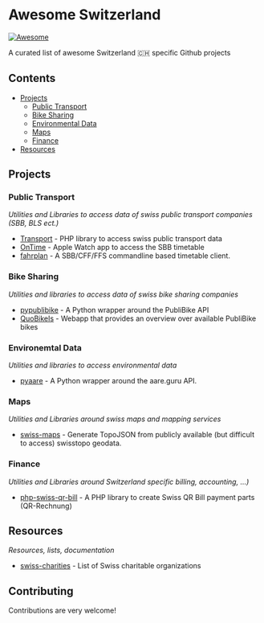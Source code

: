 # Awesome Switzerland 

[![Awesome](https://awesome.re/badge.svg)](https://awesome.re)

A curated list of awesome Switzerland 🇨🇭 specific Github projects

## Contents

- [Projects](#projects)
  - [Public Transport](#public-transport)
  - [Bike Sharing](#bike-sharing)
  - [Environmental Data](#envirnonmental-data)
  - [Maps](#maps)
  - [Finance](#finance)
- [Resources](#resources)

## Projects

### Public Transport

_Utilities and Libraries to access data of swiss public transport companies (SBB, BLS ect.)_

- [Transport](https://github.com/OpendataCH/Transport) - PHP library to access swiss public transport data
- [OnTime](https://github.com/D-32/OnTime) - Apple Watch app to access the SBB timetable
- [fahrplan](https://github.com/dbrgn/fahrplan) - A SBB/CFF/FFS commandline based timetable client.

### Bike Sharing

_Utilities and libraries to access data of swiss bike sharing companies_

- [pypublibike](https://github.com/eliabieri/pypublibike) - A Python wrapper around the PubliBike API
- [QuoBikeIs](https://github.com/cstuder/QuoBikeIs) - Webapp that provides an overview over available PubliBike bikes

### Environemtal Data

_Utilities and libraries to access environmental data_

- [pyaare](https://github.com/eliabieri/pyaare) - A Python wrapper around the aare.guru API.

### Maps

_Utilities and Libraries around swiss maps and mapping services_

- [swiss-maps](https://github.com/interactivethings/swiss-maps) - Generate TopoJSON from publicly available (but difficult to access) swisstopo geodata.

### Finance

_Utilities and Libraries around Switzerland specific billing, accounting, ...)_

- [php-swiss-qr-bill](https://github.com/sprain/php-swiss-qr-bill) - A PHP library to create Swiss QR Bill payment parts (QR-Rechnung)

## Resources

_Resources, lists, documentation_

- [swiss-charities](https://github.com/schoolofdata-ch/swiss-charities) - List of Swiss charitable organizations

## Contributing

Contributions are very welcome!

